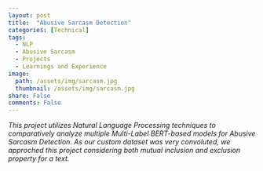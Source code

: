 ```yaml
---
layout: post
title:  "Abusive Sarcasm Detection"
categories: [Technical]
tags:
  - NLP
  - Abusive Sarcasm
  - Projects
  - Learnings and Experience
image:
  path: /assets/img/sarcasm.jpg
  thumbnail: /assets/img/sarcasm.jpg
share: False
comments: False
---
```


*This project utilizes Natural Language Processing techniques to comparatively analyze multiple Multi-Label BERT-based models for Abusive Sarcasm Detection. As our custom dataset was very convoluted, we approched this project considering both mutual inclusion and exclusion property for a text.*
